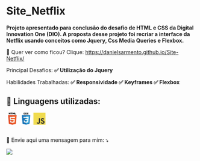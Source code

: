 # Site_Netflix
<p align="left">
  <strong>
Projeto apresentado para conclusão do desafio de HTML e CSS da Digital Innovation One (DIO). A proposta 
desse projeto foi recriar a interface da Netflix usando conceitos como Jquery, Css Media Queries e Flexbox.
  </strong>
</p>


🚀  Quer ver como ficou? Clique:
https://danielsarmento.github.io/Site-Netflix/
</p>

<p align="left">
  Principal Desafios: 
  <strong>
✅ Utilização do Jquery
  </strong>
</p>
<p align="left">
  Habilidades Trabalhadas: 
  <strong>
✅ Responsividade
✅ Keyframes
✅ Flexbox
   
  </strong>
</p>


## 🚀 Linguagens utilizadas:

<code><img height="32" src="https://raw.githubusercontent.com/github/explore/80688e429a7d4ef2fca1e82350fe8e3517d3494d/topics/html/html.png" alt="HTML5"/></code>
<code><img height="32" src="https://raw.githubusercontent.com/github/explore/80688e429a7d4ef2fca1e82350fe8e3517d3494d/topics/css/css.png" alt="CSS"/></code>
<code><img height="32" src="https://raw.githubusercontent.com/github/explore/80688e429a7d4ef2fca1e82350fe8e3517d3494d/topics/javascript/javascript.png" alt="JS"/></code>
##

<p align="left">
  💌 Envie aqui uma mensagem para mim: ⤵️
</p>

<p align="left">

 <a href="https://www.linkedin.com/in/danielsarmentodossantos/" target="_blank"><img src="https://img.shields.io/badge/-LinkedIn-%230077B5?style=for-the-badge&logo=linkedin&logoColor=white" target="_blank"></a> 

